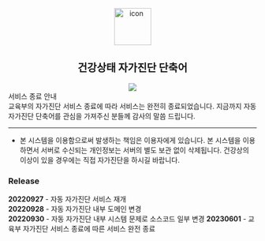 <div align="center">
  <img width="75" src="https://camo.githubusercontent.com/7ffeb222931f4003ab84140e1524fda135247ece7c234e7e9e26a12d789ac7f2/68747470733a2f2f706c61792d6c682e676f6f676c6575736572636f6e74656e742e636f6d2f634b4950696677755748727772596732412d66546a32687a517970546656584655345359475a7a76782d6e477643704a54444e6b726c55667547434e5a776c415841" alt="icon" align="center">

  <h2>건강상태 자가진단 단축어</h2>
  <a href="https://toss.me/devlsj" title="개발자 후원하러 가기">
    <img src="https://img.shields.io/badge/Buy%20me%20a%20coffee-FFDD00?style=flat-square&logo=buymeacoffee&logoColor=black">
  </a>
</div>
서비스 종료 안내<br>
교육부의 자가진단 서비스 종료에 따라 서비스는 완전히 종료되었습니다. 지금까지 자동 자가진단 단축어를 관심을 가져주신 분들께 감사의 말씀 드립니다.
<hr/>

- 본 시스템을 이용함으로써 발생하는 책임은 이용자에게 있습니다. 본 시스템을 이용하면서 서버로 수신되는 개인정보는 서버의 별도 보관 없이 삭제됩니다. 건강상의 이상이 있을 경우에는 직접 자가진단을 하시길 바랍니다. 

### Release
**20220927** - 자동 자가진단 서비스 재개<br>
**20220928** - 자동 자가진단 내부 도메인 변경<br>
**20220930** - 자동 자가진단 내부 시스템 문제로 소스코드 일부 변경
**20230601** - 교육부 자가진단 서비스 종료에 따른 서비스 완전 종료
